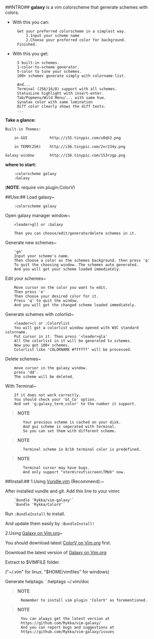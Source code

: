 ##INTRO##
**galaxy** is a vim colorscheme that generate schemes with colors.
    
* With this you can:

        Get your preferred colorscheme in a simplest way.
            1.Input your scheme name
            2.Choose your preferred color for background.
        Finished.

* With this you get:

        5 built-in schemes.
        1-color-to-scheme generator.
        5-color to tune your schemes.
        100+ schemes generate simply with colorname-list.

        And...
        Terminal (256/16/8) support with all schemes.
        StatusLine highlight with insert-enter.
        Tab/Popmenu/Wild Menu/... with same hue.
        Synatax color with same lumination
        Diff color clearly shows the diff texts.
        ...

**Take a glance:** 

    Built-in Themes:

        in GUI          http://i55.tinypic.com/u0qh2.png

        in TERM(256)    http://i56.tinypic.com/2nr234y.png

    Galaxy window       http://i56.tinypic.com/153rzgp.png
   

**where to start:**

        :colorscheme galaxy
        :Galaxy

(**NOTE**: require vim plugin:ColorV)

##Use:##
Load galaxy~

        :colorscheme galaxy

Open galaxy manager window~

        <leader>gll or :Galaxy

        Then you can choose/edit/generate/delete schemes in it.

Generate new schemes~

        'gn'
        Input your scheme's name.
        Then choose a color as the schemes background. then press 'q'
        To quit the choosing window. The schemes auto generated.
        And you will got your scheme loaded immediately.

Edit your schemes~

        Move cursor on the color you want to edit. 
        Then press 'e'
        Then choose your desired color for it.
        Press 'q' to quit the window. 
        And you will got the changed scheme loaded immediately.

Generate schemes with colorlist~

        <leader>cl or :ColorVlist
        You will got a colorlist window opened with W3C standard colorname.
        Put cursor in it. Then press '<leader>gla'
        All the colorlist in it will be generated to schemes.
        Now you got 100+ schemes.
        Colorlist like 'COLORNAME #ffffff' will be processed.

Delete schemes~

        move cursor in the galaxy window. 
        press 'dd'.
        The scheme will be deleted.
    
With Terminal~

        If it does not work correctly.
        You should check your '&t_Co' option.
        And set 'g:galaxy_term_color' to the number it support.


>   **NOTE**    

            Your previous scheme is cached on your disk.
            And gui scheme is seperated with terminal.
            So you can set them with different scheme.

>   **NOTE**        

            Terminal scheme in 8/16 terminal color is predefined.

>   **NOTE**       

            Terminal cursor may have bugs. 
            And only support "xterm\rxvt\screen\TMUX" now.

##Install:##
1.Using [Vundle.vim](https://github.com/gmarik/vundle) (Recommend):~



After installed vundle and git. Add this line to your vimrc  

        `Bundle 'Rykka/vim-galaxy'` 
        `Bundle 'Rykka/ColorV'` 

Run `:BundleInstall` to install.

And update them easily by `:BundleInstall!`
 
2.Using [Galaxy on Vim.org](http://www.vim.org/scripts/script.php?script_id=3597)~
 
You should download latest [ColorV on Vim.org](http://www.vim.org/scripts/script.php?script_id=3597) first.


Download the latest version of [Galaxy on Vim.org](http://www.vim.org/scripts/script.php?script_id=3729)  

Extract to $VIMFILE folder. 

("~/.vim" for linux. "$HOME/vimfiles" for windows)

Generate helptags. `:helptags ~/.vim/doc
 

>   **NOTE**       

           Remember to install vim plugin 'ColorV' as forementioned.

>   **NOTE**       

           You can always get the latest version at
           https://github.com/Rykka/vim-galaxy/
           And you can report bugs and suggestions at
           https://github.com/Rykka/vim-galaxy/issues 
